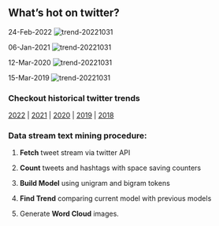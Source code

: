 ## What’s hot on twitter?

24-Feb-2022
![trend-20221031][20221031]

[20221031]: /word-cloud/trend-2022/trend-202202/trend-20221031.png "trend-20221031"

06-Jan-2021
![trend-20221031][20221031]

[20221031]: /word-cloud/trend-2021/trend-202101/trend-20221031.png "trend-20221031"

12-Mar-2020
![trend-20221031][20221031]

[20221031]: /word-cloud/trend-2020/trend-202003/trend-20221031.png "trend-20221031"

15-Mar-2019
![trend-20221031][20221031]

[20221031]: /word-cloud/trend-2019/trend-201903/trend-20221031.png "trend-20221031"

### Checkout historical twitter trends

[2022](/word-cloud/trend-2022) |
[2021](/word-cloud/trend-2021) |
[2020](/word-cloud/trend-2020) |
[2019](/word-cloud/trend-2019) |
[2018](/word-cloud/trend-2018)

### Data stream text mining procedure:

1. **Fetch** tweet stream via twitter API

2. **Count** tweets and hashtags with space saving counters

3. **Build Model** using unigram and bigram tokens

4. **Find Trend** comparing current model with previous models

5. Generate **Word Cloud** images.

